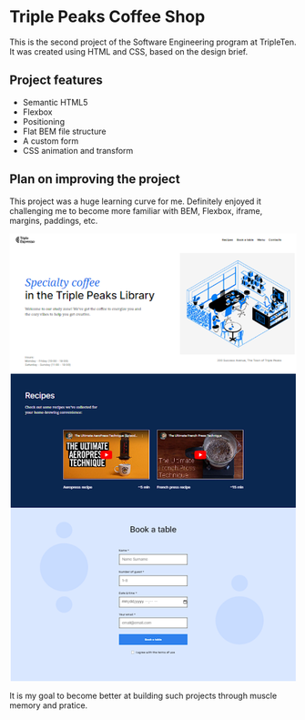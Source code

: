 # Triple Peaks Coffee Shop

This is the second project of the Software Engineering program at TripleTen. It was created using HTML and CSS, based on the design brief.

## Project features

- Semantic HTML5
- Flexbox
- Positioning
- Flat BEM file structure
- A custom form
- CSS animation and transform

## Plan on improving the project

This project was a huge learning curve for me. Definitely enjoyed it challenging me to become more familiar with BEM, Flexbox, iframe, margins, paddings, etc.

![Preview image](./Complete%20Coffee%20Shop.png)

It is my goal to become better at building such projects through muscle memory and pratice.
